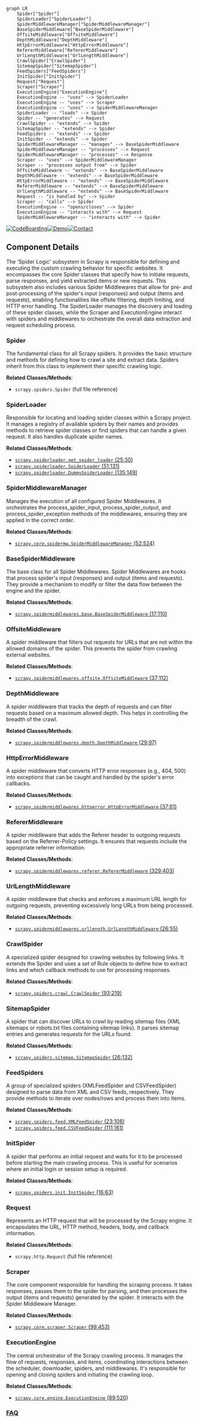 ```mermaid
graph LR
    Spider["Spider"]
    SpiderLoader["SpiderLoader"]
    SpiderMiddlewareManager["SpiderMiddlewareManager"]
    BaseSpiderMiddleware["BaseSpiderMiddleware"]
    OffsiteMiddleware["OffsiteMiddleware"]
    DepthMiddleware["DepthMiddleware"]
    HttpErrorMiddleware["HttpErrorMiddleware"]
    RefererMiddleware["RefererMiddleware"]
    UrlLengthMiddleware["UrlLengthMiddleware"]
    CrawlSpider["CrawlSpider"]
    SitemapSpider["SitemapSpider"]
    FeedSpiders["FeedSpiders"]
    InitSpider["InitSpider"]
    Request["Request"]
    Scraper["Scraper"]
    ExecutionEngine["ExecutionEngine"]
    ExecutionEngine -- "uses" --> SpiderLoader
    ExecutionEngine -- "uses" --> Scraper
    ExecutionEngine -- "uses" --> SpiderMiddlewareManager
    SpiderLoader -- "loads" --> Spider
    Spider -- "generates" --> Request
    CrawlSpider -- "extends" --> Spider
    SitemapSpider -- "extends" --> Spider
    FeedSpiders -- "extends" --> Spider
    InitSpider -- "extends" --> Spider
    SpiderMiddlewareManager -- "manages" --> BaseSpiderMiddleware
    SpiderMiddlewareManager -- "processes" --> Request
    SpiderMiddlewareManager -- "processes" --> Response
    Scraper -- "uses" --> SpiderMiddlewareManager
    Scraper -- "processes output from" --> Spider
    OffsiteMiddleware -- "extends" --> BaseSpiderMiddleware
    DepthMiddleware -- "extends" --> BaseSpiderMiddleware
    HttpErrorMiddleware -- "extends" --> BaseSpiderMiddleware
    RefererMiddleware -- "extends" --> BaseSpiderMiddleware
    UrlLengthMiddleware -- "extends" --> BaseSpiderMiddleware
    Request -- "is handled by" --> Spider
    Scraper -- "calls" --> Spider
    ExecutionEngine -- "opens/closes" --> Spider
    ExecutionEngine -- "interacts with" --> Request
    SpiderMiddlewareManager -- "interacts with" --> Spider
```
[![CodeBoarding](https://img.shields.io/badge/Generated%20by-CodeBoarding-9cf?style=flat-square)](https://github.com/CodeBoarding/CodeBoarding)[![Demo](https://img.shields.io/badge/Try%20our-Demo-blue?style=flat-square)](https://www.codeboarding.org/demo)[![Contact](https://img.shields.io/badge/Contact%20us%20-%20contact@codeboarding.org-lightgrey?style=flat-square)](mailto:contact@codeboarding.org)

## Component Details

The 'Spider Logic' subsystem in Scrapy is responsible for defining and executing the custom crawling behavior for specific websites. It encompasses the core Spider classes that specify how to initiate requests, parse responses, and yield extracted items or new requests. This subsystem also includes various Spider Middlewares that allow for pre- and post-processing of the spider's input (responses) and output (items and requests), enabling functionalities like offsite filtering, depth limiting, and HTTP error handling. The SpiderLoader manages the discovery and loading of these spider classes, while the Scraper and ExecutionEngine interact with spiders and middlewares to orchestrate the overall data extraction and request scheduling process.

### Spider
The fundamental class for all Scrapy spiders. It provides the basic structure and methods for defining how to crawl a site and extract data. Spiders inherit from this class to implement their specific crawling logic.


**Related Classes/Methods**:

- `scrapy.spiders.Spider` (full file reference)


### SpiderLoader
Responsible for locating and loading spider classes within a Scrapy project. It manages a registry of available spiders by their names and provides methods to retrieve spider classes or find spiders that can handle a given request. It also handles duplicate spider names.


**Related Classes/Methods**:

- <a href="https://github.com/scrapy/scrapy/blob/master/scrapy/spiderloader.py#L25-L30" target="_blank" rel="noopener noreferrer">`scrapy.spiderloader.get_spider_loader` (25:30)</a>
- <a href="https://github.com/scrapy/scrapy/blob/master/scrapy/spiderloader.py#L51-L131" target="_blank" rel="noopener noreferrer">`scrapy.spiderloader.SpiderLoader` (51:131)</a>
- <a href="https://github.com/scrapy/scrapy/blob/master/scrapy/spiderloader.py#L135-L149" target="_blank" rel="noopener noreferrer">`scrapy.spiderloader.DummySpiderLoader` (135:149)</a>


### SpiderMiddlewareManager
Manages the execution of all configured Spider Middlewares. It orchestrates the process_spider_input, process_spider_output, and process_spider_exception methods of the middlewares, ensuring they are applied in the correct order.


**Related Classes/Methods**:

- <a href="https://github.com/scrapy/scrapy/blob/master/scrapy/core/spidermw.py#L52-L524" target="_blank" rel="noopener noreferrer">`scrapy.core.spidermw.SpiderMiddlewareManager` (52:524)</a>


### BaseSpiderMiddleware
The base class for all Spider Middlewares. Spider Middlewares are hooks that process spider's input (responses) and output (items and requests). They provide a mechanism to modify or filter the data flow between the engine and the spider.


**Related Classes/Methods**:

- <a href="https://github.com/scrapy/scrapy/blob/master/scrapy/spidermiddlewares/base.py#L17-L110" target="_blank" rel="noopener noreferrer">`scrapy.spidermiddlewares.base.BaseSpiderMiddleware` (17:110)</a>


### OffsiteMiddleware
A spider middleware that filters out requests for URLs that are not within the allowed domains of the spider. This prevents the spider from crawling external websites.


**Related Classes/Methods**:

- <a href="https://github.com/scrapy/scrapy/blob/master/scrapy/spidermiddlewares/offsite.py#L37-L112" target="_blank" rel="noopener noreferrer">`scrapy.spidermiddlewares.offsite.OffsiteMiddleware` (37:112)</a>


### DepthMiddleware
A spider middleware that tracks the depth of requests and can filter requests based on a maximum allowed depth. This helps in controlling the breadth of the crawl.


**Related Classes/Methods**:

- <a href="https://github.com/scrapy/scrapy/blob/master/scrapy/spidermiddlewares/depth.py#L29-L97" target="_blank" rel="noopener noreferrer">`scrapy.spidermiddlewares.depth.DepthMiddleware` (29:97)</a>


### HttpErrorMiddleware
A spider middleware that converts HTTP error responses (e.g., 404, 500) into exceptions that can be caught and handled by the spider's error callbacks.


**Related Classes/Methods**:

- <a href="https://github.com/scrapy/scrapy/blob/master/scrapy/spidermiddlewares/httperror.py#L37-L81" target="_blank" rel="noopener noreferrer">`scrapy.spidermiddlewares.httperror.HttpErrorMiddleware` (37:81)</a>


### RefererMiddleware
A spider middleware that adds the Referer header to outgoing requests based on the Referrer-Policy settings. It ensures that requests include the appropriate referrer information.


**Related Classes/Methods**:

- <a href="https://github.com/scrapy/scrapy/blob/master/scrapy/spidermiddlewares/referer.py#L329-L403" target="_blank" rel="noopener noreferrer">`scrapy.spidermiddlewares.referer.RefererMiddleware` (329:403)</a>


### UrlLengthMiddleware
A spider middleware that checks and enforces a maximum URL length for outgoing requests, preventing excessively long URLs from being processed.


**Related Classes/Methods**:

- <a href="https://github.com/scrapy/scrapy/blob/master/scrapy/spidermiddlewares/urllength.py#L26-L55" target="_blank" rel="noopener noreferrer">`scrapy.spidermiddlewares.urllength.UrlLengthMiddleware` (26:55)</a>


### CrawlSpider
A specialized spider designed for crawling websites by following links. It extends the Spider and uses a set of Rule objects to define how to extract links and which callback methods to use for processing responses.


**Related Classes/Methods**:

- <a href="https://github.com/scrapy/scrapy/blob/master/scrapy/spiders/crawl.py#L93-L219" target="_blank" rel="noopener noreferrer">`scrapy.spiders.crawl.CrawlSpider` (93:219)</a>


### SitemapSpider
A spider that can discover URLs to crawl by reading sitemap files (XML sitemaps or robots.txt files containing sitemap links). It parses sitemap entries and generates requests for the URLs found.


**Related Classes/Methods**:

- <a href="https://github.com/scrapy/scrapy/blob/master/scrapy/spiders/sitemap.py#L26-L132" target="_blank" rel="noopener noreferrer">`scrapy.spiders.sitemap.SitemapSpider` (26:132)</a>


### FeedSpiders
A group of specialized spiders (XMLFeedSpider and CSVFeedSpider) designed to parse data from XML and CSV feeds, respectively. They provide methods to iterate over nodes/rows and process them into items.


**Related Classes/Methods**:

- <a href="https://github.com/scrapy/scrapy/blob/master/scrapy/spiders/feed.py#L23-L108" target="_blank" rel="noopener noreferrer">`scrapy.spiders.feed.XMLFeedSpider` (23:108)</a>
- <a href="https://github.com/scrapy/scrapy/blob/master/scrapy/spiders/feed.py#L111-L161" target="_blank" rel="noopener noreferrer">`scrapy.spiders.feed.CSVFeedSpider` (111:161)</a>


### InitSpider
A spider that performs an initial request and waits for it to be processed before starting the main crawling process. This is useful for scenarios where an initial login or session setup is required.


**Related Classes/Methods**:

- <a href="https://github.com/scrapy/scrapy/blob/master/scrapy/spiders/init.py#L16-L63" target="_blank" rel="noopener noreferrer">`scrapy.spiders.init.InitSpider` (16:63)</a>


### Request
Represents an HTTP request that will be processed by the Scrapy engine. It encapsulates the URL, HTTP method, headers, body, and callback information.


**Related Classes/Methods**:

- `scrapy.http.Request` (full file reference)


### Scraper
The core component responsible for handling the scraping process. It takes responses, passes them to the spider for parsing, and then processes the output (items and requests) generated by the spider. It interacts with the Spider Middleware Manager.


**Related Classes/Methods**:

- <a href="https://github.com/scrapy/scrapy/blob/master/scrapy/core/scraper.py#L99-L453" target="_blank" rel="noopener noreferrer">`scrapy.core.scraper.Scraper` (99:453)</a>


### ExecutionEngine
The central orchestrator of the Scrapy crawling process. It manages the flow of requests, responses, and items, coordinating interactions between the scheduler, downloader, spiders, and middlewares. It's responsible for opening and closing spiders and initiating the crawling loop.


**Related Classes/Methods**:

- <a href="https://github.com/scrapy/scrapy/blob/master/scrapy/core/engine.py#L89-L520" target="_blank" rel="noopener noreferrer">`scrapy.core.engine.ExecutionEngine` (89:520)</a>




### [FAQ](https://github.com/CodeBoarding/GeneratedOnBoardings/tree/main?tab=readme-ov-file#faq)